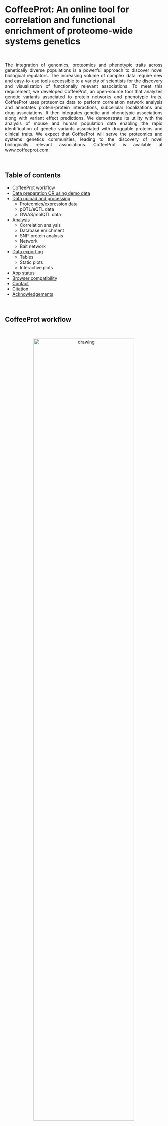 # <b>CoffeeProt: An online tool for correlation and functional enrichment of proteome-wide systems genetics</b>

<br>

<p align="justify"> The integration of genomics, proteomics and phenotypic traits across genetically diverse populations is a powerful approach to discover novel biological regulators. The increasing volume of complex data require new and easy-to-use tools accessible to a variety of scientists for the discovery and visualization of functionally relevant associations. To meet this requirement, we developed CoffeeProt, an open-source tool that analyzes genetic variants associated to protein networks and phenotypic traits. CoffeeProt uses proteomics data to perform correlation network analysis and annotates protein-protein interactions, subcellular localizations and drug associations. It then integrates genetic and phenotypic associations along with variant effect predictions. We demonstrate its utility with the analysis of mouse and human population data enabling the rapid identification of genetic variants associated with druggable proteins and clinical traits. We expect that CoffeeProt will serve the proteomics and systems genetics communities, leading to the discovery of novel biologically relevant associations. CoffeeProt is available at www.coffeeprot.com. </p>

<br>

## <b>Table of contents</b>
* [CoffeeProt workflow](#coffeeprot-workflow)
* [Data preparation OR using demo data](#data-preparation-or-using-demo-data)
* [Data upload and processing](#data-upload-and-processing)
    * Proteomics/expression data
    * pQTL/eQTL data
    * GWAS/molQTL data
* [Analysis](#analysis)
    * Correlation analysis
    * Database enrichment
    * SNP-protein analysis
    * Network
    * Bait network
* [Data exporting](#data-exporting)
    * Tables
    * Static plots
    * Interactive plots
* [App status](#app-status)
* [Browser compatibility](#browser-compatibility)
* [Contact](#contact)
* [Citation](#citation)
* [Acknowledgements](#Acknowledgements)

<br>

## <b>CoffeeProt workflow</b>

<br>

<p align="center"><img src="./www/Graphical_abstract_v4.svg" alt="drawing" width="80%"/></p>

<p align="justify"><b>Figure. CoffeeProt workflow. </b> The CoffeeProt workflow starts with users accessing the CoffeeProt web user interface at www.CoffeeProt.com to upload datafiles and specify analysis parameters (1). The user interface and server backend running R are connected using the Shiny R package (2). Feature annotations are performed based on local databases included in CoffeeProt as well as remotely hosted databases on the Nectar Research Cloud (3). User data is analyzed to perform summary statistics (I), correlation (II), interaction (III) and network (IV) analyses (4). The results are displayed in the web interface for result interpretation by the user (5). Finally, individual tables and plots are exported (6). </p>

<br>

## <b>Data preparation OR using demo data</b>
<p align="justify"> The easiest way to get started using CoffeeProt is by <b>using the demo dataset</b> included with the app. Simply click on the blue <code><b>Load demo data</b></code> button on the right side of the <code><b>Welcome page</b></code>. This option will directly load the proteomics, pQTL and lipidQTL data from the Parker study. To continue, navigate to the <code><b>Protein/transcript data</b></code>, <code><b>pQTL/eQTL data</b></code> and <code><b>GWAS/molQTL</b></code> tabs to further process the data. When using demo data, you can skip the <code><b>Choose file</b></code> steps, but should still perform filtering, annotation and correlation.</p>

<p align="justify"> Alternatively, analyses in CoffeeProt can be performed on user-uploaded data. This data needs to be converted to the data formats as shown on the CoffeeProt Welcome page. Proteomics (or expression) data requires an identifiers in the first column, and quantitative measurements in all other columns. The preferred identifiers are Gene Names but ENSEMBL genes or UniProt IDs are also accepted (but are internally converted to Gene Names). (Optional) Users can also prepare custom identifier-annotation mapping files (identifier in the first column, annotations in the second) to perform analyses using annotations that are currently not present in CoffeeProt. pQTL/eQTL data files require the columns with information related to the SNP, the affected protein/transcript and a measure of the association. The GWAS/molQTL format is similar to the pQTL/eQTL files, but only needs the following 6 columns: rsID, phenotype, SNP location, SNP chromosome, p-value and grouping. It is recommended to follow the example datasets on the CoffeeProt Welcome page. </p>

<p align="center"><img src="./www/images/tutorial_0_demodata.PNG" alt="drawing" width="90%"/></p>


<br>

## <b>Data upload and processing</b>
<em>Proteomics/expression data</em> <br />
*   Click "Choose file"
*   Select your file (in .csv, .txt or excel format) [1][2]
*   Use the slider to select a missing value cut-off
*   Click "Process Proteins!"
*   Perform correlation by selecting a correlation method and p-value adjustment method
*   Click "Correlate!"

<p align="center"><img src="./www/images/tutorial_2_proteinparameters.PNG" alt="drawing" width="90%"/></p>

<sup>[1] Maximum file size of 900 Mb</sup> <br>
<sup>[2] Any column after the first column should only contain numeric data, blank cells or missing values (NA, Na, na, NaN, NAN)</sup>

<br>

<em>pQTL/eQTL data</em> <br />
*   Click "Choose file"
*   Select your file (in .csv, .txt or excel format)
*   Select the filter type and significance data type
*   Use the slider to apply the filters
*   Select a species for variant effect annotation (optional)
*   Click "Process pQTLs!"

<p align="center"><img src="./www/images/tutorial_3_pqtlparameters.PNG" alt="drawing" width="90%"/></p>

<br>

<em>GWAS/molQTL data</em> <br />
*   Click "Choose file"
*   Select your file (in .csv, .txt or excel format)
*   Select the filter type and significance data type
*   Use the slider to apply the filters
*   Click "Process molQTLs!"

<p align="center"><img src="./www/images/tutorial_4_molqtlparameters.PNG" alt="drawing" width="90%"/></p>

<br>

## <b>Analysis</b>

<p align="justify"> To start analyzing your data, click on to the <code><b>Analysis tab</b></code> which will reveal subtabs for the separate analyses. The analyses are divided into <code><b>Correlation analysis</b></code>, <code><b>Database enrichment</b></code>, <code><b>SNP-protein analysis</b></code>, <code><b>Network analysis</b></code> and <code><b>Bait network analysis</b></code>. Opening any of these tabs will show a new page with some information regarding the analysis, and a checklist indicating whether the required data for the analysis has been uploaded/processed. If all required data is present, new input options will appear allowing the analysis to be performed. </p>

<br>

<b><em>Correlation analysis</em></b>

<p align="justify"> This tab displays a summary of the protein-protein correlation analysis. Prior to producing the plots, co-regulation is defined by the user by setting correlation coefficient and q-value cut-offs. The histograms visualize the number of protein-protein interactions that meet these criteria. For each protein, the number of co-regulation partners is determined based on the user-specified criteria. </p>

<b><em>Database enrichment</em></b>

<p align="justify"> Analyses are performed after annotating co-regulated protein pairs to determine the extend of overlapping annotations. Protein-protein interaction databases (STRING, CORUM & BioPlex 3.0) are searched to identify previously discovered protein pairs. It is expected that a larger percentage of co-regulated protein pairs is found in these databases, compared to the non co-regulated pairs. It is recommended to adjust the co-regulation criteria if no enrichment is detected. </p>

<b><em>SNP-protein analysis</em></b>

<p align="justify"> The SNP-Protein plot summarizes the interactions in the uploaded data by combining several visualizations. A Manhattan plot (top) highlights the QTL p-values per chromosome. Edges are drawn (center) connecting QTL and protein data, where edge color indicates the QTL type. Protein-Protein interactions are shown using arc-diagrams, proteins are ordered by complexsize and number of connections. The user can alter the plots by selecting a single chromosome or proteincomplex of interest. </p>

<b><em>Network analysis</em></b>

<p align="justify"> Network plots are used to visualize interactions between co-regulated proteins in interactive plots. The user can produce networks for 1) All protein interactions, 2) all protein interactions involved in QTLs, 3) protein interactions in the CORUM database or 4) protein interactions in the BioPlex 3.0 database. If QTLs have been uploaded they can be added directly to the network plots. Finally, the nodes and edges in the interactive plot can be colored by nodetypes (protein / SNP) and the user-uploaded proxies or annotations. The interactive plot allows zooming in on, moving and highlighting sections of the network. </p>

<b><em>Bait network analysis</em></b>

<p align="justify"> Bait network plots are used to visualize interactions between co-regulated proteins in interactive plots. The bait refers to a single, or list of, proteins or phenotypes of interest.The nodes and edges in the interactive plot can be colored by nodetypes (protein / SNP) and the user-uploaded proxies. The interactive plot allows zooming in on, moving and highlighting sections of the network. </p>

<br>

<p align="center"><img src="./www/images/tutorial_x_plotexamples.PNG" alt="drawing" width="90%"/></p>

<br>

## <b>Data exporting</b>
<p align="justify"> To export all tables or plots as a compressed (Zipped) folder, click the "Export all tables" or "Export all plots" buttons. The table folder contains the plots generated based on the user data, such as the annotated proteomics dataset, correlation results and QTL tally tables. The plot folder contains all static plots created in the data upload tabs, the correlation, database enrichment and QTL-protein analyses. Alternatively, individual plots can be exported in various dimensions or file formats. </p>

<p align="center"><img src="./www/images/tutorial_export.PNG" alt="drawing" width="90%"/></p>

<br>

## <b>App status</b>
CoffeeProt is currently in active development. The following new features will be added in the near future:
* Custom protein/transcript annotation support, allowing users to upload their own annotations
* New plots utilizing the correlation table share_loc and overlap_loc columns
* Option to open (bait)networks in new browser tabs

<br>

## <b>Browser compatibility</b>

<style>
.basic-styling td,
.basic-styling th {
  border: 1px solid #555;
  padding: 1rem;
}
</style>

<div class="ox-hugo-table basic-styling">
<div></div>
<div class="table-caption">
  <span class="table-number"></span>
</div>

|OS     |version           |   Chrome   |  Firefox |Microsoft Edge|  Safari  |
|-------|:----------------:|:----------:|:--------:|:------------:|:--------:|
|Linux  |Ubuntu 20.04.1 LTS|87.0.4280.88|78.0.1    |n/a           |n/a       |
|MacOS  |10.13.6           |87.0.4280.67|83.0      |n/a           |13.1.2    |
|Windows|10                |87.0.4280.88|83.0      |87.0.664.55   |n/a       |

</div>
<br>

## <b>Contact</b>
Email: support@coffeeprot.com

<br>

## <b>Citation</b>
<p align="justify"> <a href="https://doi.org/10.1101/2020.10.02.323246" target="_blank">Jeffrey Molendijk, Marcus M Seldin, Benjamin L Parker. CoffeeProt: An online tool for correlation and functional enrichment of proteome-wide systems genetics. bioRxiv 2020.10.02.323246; doi: https://doi.org/10.1101/2020.10.02.323246 </a></p>

<br>

## <b>Acknowledgements</b>
<p align="justify"> This research was supported by use of the Nectar Research Cloud and by the University of Melbourne Research Platform Services. The Nectar Research Cloud is a collaborative Australian research platform supported by the National Collaborative Research Infrastructure Strategy. This work was funded by an Australian National Health and Medical Research Council Ideas Grant (APP1184363) and The University of Melbourne Driving Research Momentum program. </p>

Human Protein Atlas subcellular localization data was obtained from http://www.proteinatlas.org and has previously been described in  <a href="http://dx.doi.org/10.1126%2Fscience.aal3321">Thul PJ et al., A subcellular map of the human proteome. Science. (2017)</a>.

Drug-gene interaction data was obtained from DGIdb (https://www.dgidb.org/downloads).

Protein complex or protein interaction data were retrieved from the CORUM (http://mips.helmholtz-muenchen.de/corum/#download), BioPlex 3.0 (https://bioplex.hms.harvard.edu/interactions.php) and STRINGdb (https://string-db.org/cgi/download) databases.

The DNA vector image used in the CoffeeProt banner on the Welcome page was obtained from Vecteezy (<a href="https://www.vecteezy.com/vector-art/1270772-human-dna-design">Human dna design  Vectors by Vecteezy</a>)